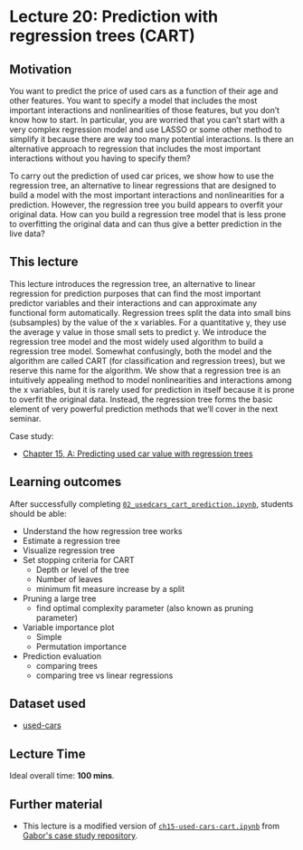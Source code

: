 # Lecture 20: Prediction with regression trees (CART)

## Motivation

You want to predict the price of used cars as a function of their age and other features. You want to specify a model that includes the most important interactions and nonlinearities of those features, but you don’t know how to start. In particular, you are worried that you can’t start with a very complex regression model and use LASSO or some other method to simplify it because there are way too many potential interactions. Is there an alternative approach to regression that includes the most important interactions without you having to specify them?

To carry out the prediction of used car prices, we show how to use the regression tree, an alternative to linear regressions that are designed to build a model with the most important interactions and nonlinearities for a prediction. However, the regression tree you build appears to overfit your original data. How can you build a regression tree model that is less prone to overfitting the original data and can thus give a better prediction in the live data?


## This lecture

This lecture introduces the regression tree, an alternative to linear regression for prediction purposes that can find the most important predictor variables and their interactions and can approximate any functional form automatically. Regression trees split the data into small bins (subsamples) by the value of the x variables. For a quantitative y, they use the average y value in those small sets to predict y. We introduce the regression tree model and the most widely used algorithm to build a regression tree model. Somewhat confusingly, both the model and the algorithm are called CART (for classification and regression trees), but we reserve this name for the algorithm. We show that a regression tree is an intuitively appealing method to model nonlinearities and interactions among the x variables, but it is rarely used for prediction in itself because it is prone to overfit the original data. Instead, the regression tree forms the basic element of very powerful prediction methods that we’ll cover in the next seminar.

Case study:
  - [Chapter 15, A: Predicting used car value with regression trees](https://gabors-data-analysis.com/casestudies/#ch15a-predicting-used-car-value-with-regression-trees)

## Learning outcomes
After successfully completing [`02_usedcars_cart_prediction.ipynb`](https://github.com/gabors-data-analysis/da-coding-python/blob/main/lecture20-regression-tree/02_usedcars_cart_prediction.ipynb), students should be able:

  - Understand the how regression tree works
  - Estimate a regression tree
  - Visualize regression tree
  - Set stopping criteria for CART
    - Depth or level of the tree
    - Number of leaves
    - minimum fit measure increase by a split
  - Pruning a large tree
    - find optimal complexity parameter (also known as pruning parameter)
  - Variable importance plot
    - Simple
    - Permutation importance
  - Prediction evaluation
    - comparing trees
    - comparing tree vs linear regressions

## Dataset used

  - [used-cars](https://gabors-data-analysis.com/datasets/#used-cars)

## Lecture Time

Ideal overall time: **100 mins**.


## Further material

  - This lecture is a modified version of [`ch15-used-cars-cart.ipynb`](https://github.com/gabors-data-analysis/da_case_studies/blob/master/ch15-used-cars-cart/ch15-used-cars-cart.ipynb) from [Gabor's case study repository](https://github.com/gabors-data-analysis/da_case_studies).

